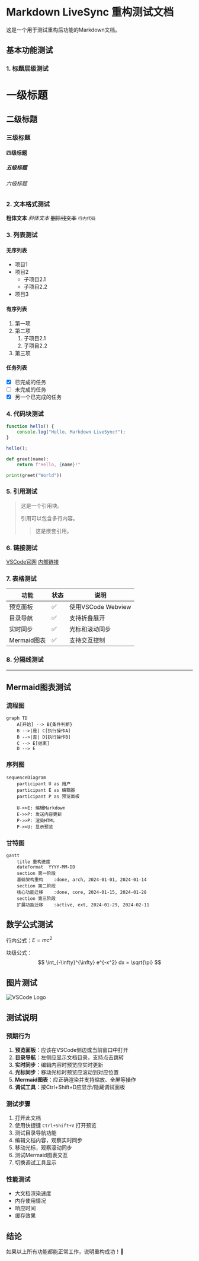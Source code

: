 # Markdown LiveSync 重构测试文档

这是一个用于测试重构后功能的Markdown文档。

## 基本功能测试

### 1. 标题层级测试

# 一级标题
## 二级标题
### 三级标题
#### 四级标题
##### 五级标题
###### 六级标题

### 2. 文本格式测试

**粗体文本**
*斜体文本*
~~删除线文本~~
`行内代码`

### 3. 列表测试

#### 无序列表
- 项目1
- 项目2
  - 子项目2.1
  - 子项目2.2
- 项目3

#### 有序列表
1. 第一项
2. 第二项
   1. 子项目2.1
   2. 子项目2.2
3. 第三项

#### 任务列表
- [x] 已完成的任务
- [ ] 未完成的任务
- [x] 另一个已完成的任务

### 4. 代码块测试

```javascript
function hello() {
    console.log("Hello, Markdown LiveSync!");
}

hello();
```

```python
def greet(name):
    return f"Hello, {name}!"

print(greet("World"))
```

### 5. 引用测试

> 这是一个引用块。
> 
> 引用可以包含多行内容。
> 
> > 这是嵌套引用。

### 6. 链接测试

[VSCode官网](https://code.visualstudio.com/)
[内部链接](#基本功能测试)

### 7. 表格测试

| 功能 | 状态 | 说明 |
|------|------|------|
| 预览面板 | ✅ | 使用VSCode Webview |
| 目录导航 | ✅ | 支持折叠展开 |
| 实时同步 | ✅ | 光标和滚动同步 |
| Mermaid图表 | ✅ | 支持交互控制 |

### 8. 分隔线测试

---

## Mermaid图表测试

### 流程图
```mermaid
graph TD
    A[开始] --> B{条件判断}
    B -->|是| C[执行操作A]
    B -->|否| D[执行操作B]
    C --> E[结束]
    D --> E
```

### 序列图
```mermaid
sequenceDiagram
    participant U as 用户
    participant E as 编辑器
    participant P as 预览面板
    
    U->>E: 编辑Markdown
    E->>P: 发送内容更新
    P->>P: 渲染HTML
    P->>U: 显示预览
```

### 甘特图
```mermaid
gantt
    title 重构进度
    dateFormat  YYYY-MM-DD
    section 第一阶段
    基础架构重构    :done, arch, 2024-01-01, 2024-01-14
    section 第二阶段
    核心功能迁移    :done, core, 2024-01-15, 2024-01-28
    section 第三阶段
    扩展功能迁移    :active, ext, 2024-01-29, 2024-02-11
```

## 数学公式测试

行内公式：$E = mc^2$

块级公式：
$$
\int_{-\infty}^{\infty} e^{-x^2} dx = \sqrt{\pi}
$$

## 图片测试

![VSCode Logo](https://code.visualstudio.com/assets/images/code-stable.png)

## 测试说明

### 预期行为

1. **预览面板**：应该在VSCode侧边或当前窗口中打开
2. **目录导航**：左侧应显示文档目录，支持点击跳转
3. **实时同步**：编辑内容时预览应实时更新
4. **光标同步**：移动光标时预览应滚动到对应位置
5. **Mermaid图表**：应正确渲染并支持缩放、全屏等操作
6. **调试工具**：按Ctrl+Shift+D应显示/隐藏调试面板

### 测试步骤

1. 打开此文档
2. 使用快捷键 `Ctrl+Shift+V` 打开预览
3. 测试目录导航功能
4. 编辑文档内容，观察实时同步
5. 移动光标，观察滚动同步
6. 测试Mermaid图表交互
7. 切换调试工具显示

### 性能测试

- 大文档渲染速度
- 内存使用情况
- 响应时间
- 缓存效果

## 结论

如果以上所有功能都能正常工作，说明重构成功！🎉
